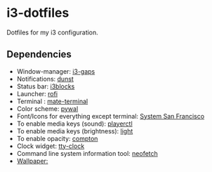 # i3-dotfiles
Dotfiles for my i3 configuration.

## Dependencies
- Window-manager: [i3-gaps](https://github.com/Airblader/i3)
- Notifications: [dunst](https://launchpad.net/ubuntu/+source/dunst)
- Status bar: [i3blocks](https://github.com/vivien/i3blocks)
- Launcher: [rofi](https://github.com/DaveDavenport/rofi)
- Terminal : [mate-terminal](https://github.com/mate-desktop/mate-terminal)
- Color scheme: [pywal](https://github.com/dylanaraps/pywal)
- Font/Icons for everything except terminal: [System San Francisco](https://github.com/supermarin/YosemiteSanFranciscoFont) 
- To enable media keys (sound): [playerctl](https://github.com/acrisci/playerctl)
- To enable media keys (brightness): [light](https://github.com/haikarainen/light) 
- To enable opacity: [compton](https://aur.archlinux.org/packages/compton/)
- Clock widget: [tty-clock](https://github.com/xorg62/tty-clock)
- Command line system information tool: [neofetch](https://github.com/dylanaraps/neofetch)
- [Wallpaper:](https://www.wallpaperflare.com/white-moon-night-minimalism-sky-power-lines-wallpaper-203381)
